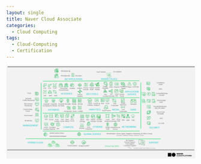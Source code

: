 ```yaml
---
layout: single
title: Naver Cloud Associate
categories:
  - Cloud Computing
tags:
  - Cloud-Computing
  - Certification
---
```

![](/images/2024/06/NaverCloudPlatform.png)